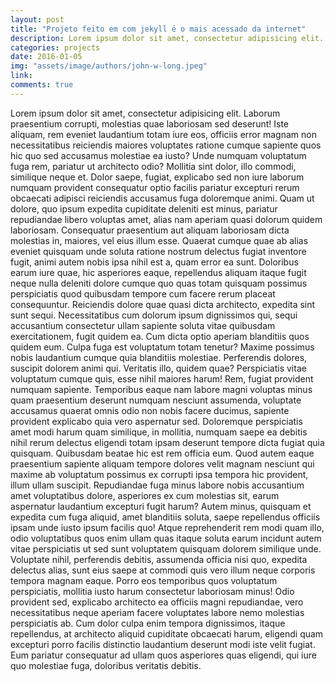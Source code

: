 ```yaml
---
layout: post
title: "Projeto feito em com jekyll é o mais acessado da internet"
description: Lorem ipsum dolor sit amet, consectetur adipisicing elit. Unde, veniam!
categories: projects
date: 2016-01-05
img: "assets/image/authors/john-w-long.jpeg"
link:
comments: true
---
```

Lorem ipsum dolor sit amet, consectetur adipisicing elit. Laborum praesentium corrupti, molestias quae laboriosam sed deserunt! Iste aliquam, rem eveniet laudantium totam iure eos, officiis error magnam non necessitatibus reiciendis maiores voluptates ratione cumque sapiente quos hic quo sed accusamus molestiae ea iusto? Unde numquam voluptatum fuga rem, pariatur ut architecto odio? Mollitia sint dolor, illo commodi, similique neque et. Dolor saepe, fugiat, explicabo sed non iure laborum numquam provident consequatur optio facilis pariatur excepturi rerum obcaecati adipisci reiciendis accusamus fuga doloremque animi. Quam ut dolore, quo ipsum expedita cupiditate deleniti est minus, pariatur repudiandae libero voluptas amet, alias nam aperiam quasi dolorum quidem laboriosam. Consequatur praesentium aut aliquam laboriosam dicta molestias in, maiores, vel eius illum esse. Quaerat cumque quae ab alias eveniet quisquam unde soluta ratione nostrum delectus fugiat inventore fugit, animi autem nobis ipsa nihil est a, quam error ea sunt. Doloribus earum iure quae, hic asperiores eaque, repellendus aliquam itaque fugit neque nulla deleniti dolore cumque quo quas totam quisquam possimus perspiciatis quod quibusdam tempore cum facere rerum placeat consequuntur. Reiciendis dolore quae quasi dicta architecto, expedita sint sunt sequi. Necessitatibus cum dolorum ipsum dignissimos qui, sequi accusantium consectetur ullam sapiente soluta vitae quibusdam exercitationem, fugit quidem ea. Cum dicta optio aperiam blanditiis quos quidem eum. Culpa fuga est voluptatum totam tenetur? Maxime possimus nobis laudantium cumque quia blanditiis molestiae. Perferendis dolores, suscipit dolorem animi qui. Veritatis illo, quidem quae? Perspiciatis vitae voluptatum cumque quis, esse nihil maiores harum! Rem, fugiat provident numquam sapiente. Temporibus eaque nam labore magni voluptas minus quam praesentium deserunt numquam nesciunt assumenda, voluptate accusamus quaerat omnis odio non nobis facere ducimus, sapiente provident explicabo quia vero aspernatur sed. Doloremque perspiciatis amet modi harum quam similique, in mollitia, numquam saepe ea debitis nihil rerum delectus eligendi totam ipsam deserunt tempore dicta fugiat quia quisquam. Quibusdam beatae hic est rem officia eum. Quod autem eaque praesentium sapiente aliquam tempore dolores velit magnam nesciunt qui maxime ab voluptatum possimus ex corrupti ipsa tempora hic provident, illum ullam suscipit. Repudiandae fuga minus labore nobis accusantium amet voluptatibus dolore, asperiores ex cum molestias sit, earum aspernatur laudantium excepturi fugit harum? Autem minus, quisquam et expedita cum fuga aliquid, amet blanditiis soluta, saepe repellendus officiis ipsam unde iusto ipsum facilis quo! Atque reprehenderit rem modi quam illo, odio voluptatibus quos enim ullam quas itaque soluta earum incidunt autem vitae perspiciatis ut sed sunt voluptatem quisquam dolorem similique unde. Voluptate nihil, perferendis debitis, assumenda officia nisi quo, expedita delectus alias, sunt eius saepe at commodi quis vero illum neque corporis tempora magnam eaque. Porro eos temporibus quos voluptatum perspiciatis, mollitia iusto harum consectetur laboriosam minus! Odio provident sed, explicabo architecto ea officiis magni repudiandae, vero necessitatibus neque aperiam facere voluptates labore nemo molestias perspiciatis ab. Cum dolor culpa enim tempora dignissimos, itaque repellendus, at architecto aliquid cupiditate obcaecati harum, eligendi quam excepturi porro facilis distinctio laudantium deserunt modi iste velit fugiat. Eum pariatur consequatur ad ullam quos asperiores quas eligendi, qui iure quo molestiae fuga, doloribus veritatis debitis.